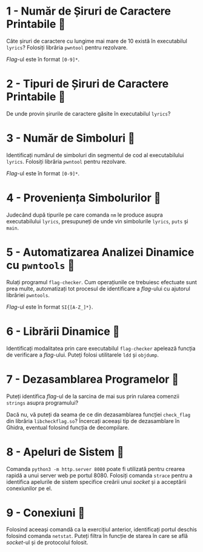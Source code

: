 # 1 - Număr de Șiruri de Caractere Printabile 🏁

Câte șiruri de caractere cu lungime mai mare de 10 există în executabilul `lyrics`? Folosiți librăria `pwntool` pentru rezolvare.

*Flag*-ul este în format `[0-9]*`.

# 2 - Tipuri de Șiruri de Caractere Printabile 💁

De unde provin șirurile de caractere găsite în executabilul `lyrics`?

# 3 - Număr de Simboluri 🏁

Identificați numărul de simboluri din segmentul de cod al executabilului `lyrics`. Folosiți librăria `pwntool` pentru rezolvare.

*Flag*-ul este în format `[0-9]*`.

# 4 - Proveniența Simbolurilor 💁

Judecând după tipurile pe care comanda `nm` le produce asupra executabilului `lyrics`, presupuneți de unde vin simbolurile `lyrics`, `puts` și `main`.

# 5 - Automatizarea Analizei Dinamice cu `pwntools` 🏁

Rulați programul `flag-checker`. Cum operațiunile ce trebuiesc efectuate sunt prea multe, automatizați tot procesul de identificare a *flag*-ului cu ajutorul librăriei `pwntools`.

*Flag*-ul este în format `SI{[A-Z_]*}`.

# 6 - Librării Dinamice 💁

Identificați modalitatea prin care executabilul `flag-checker` apelează funcția de verificare a *flag*-ului. Puteți folosi utilitarele `ldd` și `objdump`.

# 7 - Dezasamblarea Programelor 💁

Puteți identifica *flag*-ul de la sarcina de mai sus prin rularea comenzii `strings` asupra programului?

Dacă nu, vă puteți da seama de ce din dezasamblarea funcției `check_flag` din librăria `libcheckflag.so`? Încercați aceeași tip de dezasamblare în Ghidra, eventual folosind funcția de decompilare.

# 8 - Apeluri de Sistem 💁

Comanda `python3 -m http.server 8080` poate fi utilizată pentru crearea rapidă a unui server web pe portul 8080. Folosiți comanda `strace` pentru a identifica apelurile de sistem specifice creării unui *socket* și a acceptării conexiunilor pe el.

# 9 - Conexiuni 💁

Folosind aceeași comandă ca la exercițiul anterior, identificați portul deschis folosind comanda `netstat`. Puteți filtra în funcție de starea în care se află *socket*-ul și de protocolul folosit.